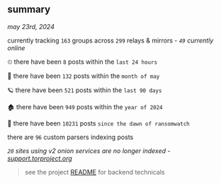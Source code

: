 
## summary
_may 23rd, 2024_

currently tracking `163` groups across `299` relays & mirrors - _`49` currently online_

⏲ there have been `8` posts within the `last 24 hours`

🦈 there have been `132` posts within the `month of may`

🪐 there have been `521` posts within the `last 90 days`

🏚 there have been `949` posts within the `year of 2024`

🦕 there have been `10231` posts `since the dawn of ransomwatch`

there are `96` custom parsers indexing posts

_`20` sites using v2 onion services are no longer indexed - [support.torproject.org](https://support.torproject.org/onionservices/v2-deprecation/)_

> see the project [README](https://github.com/joshhighet/ransomwatch#ransomwatch--) for backend technicals
